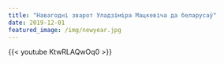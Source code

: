 ```yaml
---
title: "Навагодні зварот Уладзіміра Мацкевіча да беларусаў"
date: 2019-12-01
featured_image: /img/newyear.jpg
---
```


{{< youtube KtwRLAQwOq0 >}}
